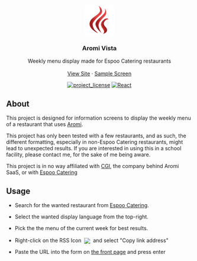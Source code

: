 <br />
<div align="center">
  <a href="https://github.com/watukas/aromi-vista">
    <img src="public/favicon.png" alt="Logo" width="80" height="80">
  </a>

<h3 align="center">Aromi Vista</h3>

  <p align="center">
    Weekly menu display made for Espoo Catering restaurants
    <br />
    <br />
    <a href="https://watukas.github.io/aromi-vista/">View Site</a>
    &middot;
    <a href="https://watukas.github.io/aromi-vista/?source=https%3A%2F%2Faromimenu.cgisaas.fi%2FEspooAromieMenus%2FFI%2FDefault%2FESPOO%2FKaitaankoulu%2FRss.aspx%3FId%3Da0aa31e6-7213-40e7-acd0-9116fe7d6e7e%26DateMode%3D1">Sample Screen</a>


[![project_license][license-shield]][license-url]
[![React][React.js]][React-url]

  </p>
</div>

## About

This project is designed for information screens to display the weekly menu of a restaurant that uses <a href="https://www.cgi.com/fi/fi/tuoteratkaisut/aromi">Aromi</a>.

This project has only been tested with a few restaurants, and as such, the different formatting, especially in non-Espoo Catering restaurants, might lead to unexpected results. If you are interested in using this in a school facility, please contact me, for the sake of me being aware.

This project is in no way affiliated with <a href="https://www.cgi.com/fi/fi">CGI</a>, the company behind Aromi SaaS, or with <a href="https://www.espoo.fi/fi/tervetuloa-espoo-cateringiin">Espoo Catering</a>

<!-- USAGE EXAMPLES -->
## Usage

* Search for the wanted restaurant from <a href="https://aromimenu.cgisaas.fi/EspooAromieMenus/FI/Default/ESPOO">Espoo Catering</a>.
* Select the wanted display language from the top-right.

* Pick the the menu of the current week for best results.

* Right-click on the RSS Icon
<img style="margin-right:8px;transform:translate(4px, 4px)" src="https://aromimenu.cgisaas.fi/EspooAromieMenus/FI/Default/ESPOO/Kaitaankoulu/ThemePicture.aspx?Id=cf489641-3acc-462a-97f8-60e95c271a39&FileName=icon_rss.png" height=15/> and select "Copy link address"
* Paste the URL into the form on <a href="https://watukas.github.io/aromi-vista">the front page</a> and press enter

[license-shield]: https://img.shields.io/github/license/watukas/aromi-vista.svg?style=for-the-badge
[license-url]: https://github.com/watukas/aromi-vista/blob/main/LICENSE
[React.js]: https://img.shields.io/badge/React-20232A?style=for-the-badge&logo=react&logoColor=61DAFB
[React-url]: https://reactjs.org/